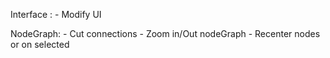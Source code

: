 Interface :
	- Modify UI

NodeGraph:
	- Cut connections
	- Zoom in/Out nodeGraph
	- Recenter nodes or on selected